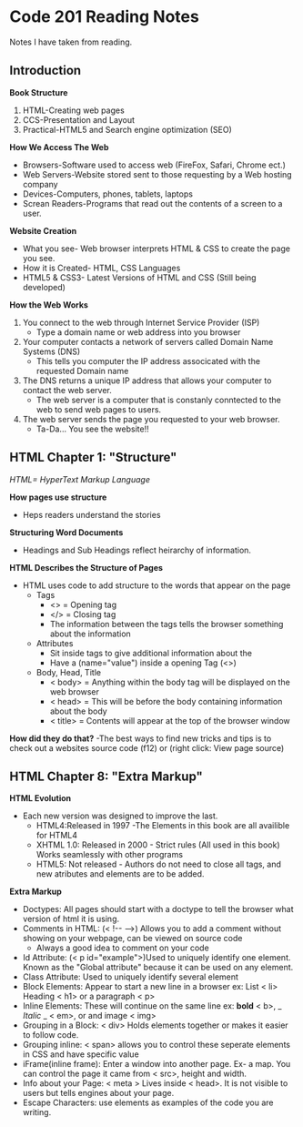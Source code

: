 # Code 201 Reading Notes
Notes I have taken from reading.

## Introduction
**Book Structure**
1. HTML-Creating web pages
2. CCS-Presentation and Layout
3. Practical-HTML5 and Search engine optimization (SEO)

**How We Access The Web**
- Browsers-Software used to access web (FireFox, Safari, Chrome ect.)
- Web Servers-Website stored sent to those requesting by a Web hosting company
- Devices-Computers, phones, tablets, laptops
- Screan Readers-Programs that read out the contents of a screen to a user.

**Website Creation**
- What you see- Web browser interprets HTML & CSS to create the page you see.
- How it is Created- HTML, CSS Languages
- HTML5 & CSS3- Latest Versions of HTML and CSS (Still being developed)

**How the Web Works**
1. You connect to the web through Internet Service Provider (ISP)
   - Type a domain name or web address into you browser
2. Your computer contacts a network of servers called Domain Name Systems (DNS)
   - This tells you computer the IP address associcated with the requested Domain name
3. The DNS returns a unique IP address that allows your computer to contact the web server. 
   - The web server is a computer that is constanly conntected to the web to send web pages to users.
4. The web server sends the page you requested to your web browser.
   - Ta-Da... You see the website!!

## HTML Chapter 1: "Structure"
_HTML= HyperText Markup Language_ 
 
**How pages use structure**
  - Heps readers understand the stories 

**Structuring Word Documents** 
  - Headings and Sub Headings reflect heirarchy of information.

**HTML Describes the Structure of Pages** 
  - HTML uses code to add structure to the words that appear on the page
    - Tags
      - <> = Opening tag
      - </> = Closing tag
      - The information between the tags tells the browser something about the information
    - Attributes
      - Sit inside tags to give additional information about the 
      - Have a (name="value") inside a opening Tag (<>)
    - Body, Head, Title
      - < body> = Anything within the body tag will be displayed on the web browser
      - < head> = This will be before the body containing information about the body
      - < title> = Contents will appear at the top of the browser window

**How did they do that?**
  -The best ways to find new tricks and tips is to check out a websites source code (f12) or (right click: View page source)
  
## HTML Chapter 8: "Extra Markup"

**HTML Evolution**
  - Each new version was designed to improve the last.
    - HTML4:Released in 1997 -The Elements in this book are all availible for HTML4
    - XHTML 1.0: Released in 2000 - Strict rules (All used in this book) Works seamlessly with other programs
    - HTML5: Not released - Authors do not need to close all tags, and new atributes and elements are to be added.

**Extra Markup** 
  - Doctypes: All pages should start with a doctype to tell the browser what version of html it is using.
  - Comments in HTML: (< !-- -->) Allows you to add a comment without showing on your webpage, can be viewed on source code
    - Always a good idea to comment on your code
  - Id Attribute: (< p id="example">)Used to uniquely identify one element. Known as the "Global attribute" because it can be used on any element.
  - Class Attribute: Used to uniquely identify several element
  - Block Elements: Appear to start a new line in a browser ex: List < li> Heading < h1> or a paragraph < p>
  - Inline Elements: These will continue on the same line ex: **bold** < b>, _ _Italic_ _ < em>, or and image < img>
  - Grouping in a Block: < div> Holds elements together or makes it easier to follow code.
  - Grouping inline: < span> allows you to control these seperate elements in CSS and have specific value
  - iFrame(inline frame): Enter a window into another page. Ex- a map. You can control the page it came from < src>, height and width.
  - Info about your Page: &lt; meta &gt; Lives inside < head>. It is not visible to users but tells engines about your page.
  - Escape Characters: use elements as examples of the code you are writing. 














